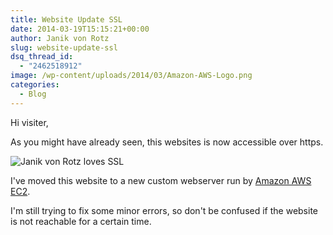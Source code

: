```yaml
---
title: Website Update SSL
date: 2014-03-19T15:15:21+00:00
author: Janik von Rotz
slug: website-update-ssl
dsq_thread_id:
  - "2462518912"
image: /wp-content/uploads/2014/03/Amazon-AWS-Logo.png
categories:
  - Blog
---
```

Hi visiter,

As you might have already seen, this websites is now  accessible over https.

![Janik von Rotz loves SSL](/wp-content/uploads/2014/03/Janik-von-Rotz-loves-SSL.jpg)

I've moved this website to a new custom webserver run by [Amazon AWS EC2](https://aws.amazon.com/de/ec2/).

I'm still trying to fix some minor errors, so don't be confused if the website is not reachable for a certain time.
